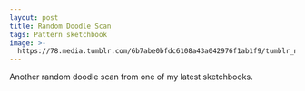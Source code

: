 ```yaml
---
layout: post
title: Random Doodle Scan
tags: Pattern sketchbook
image: >-
  https://78.media.tumblr.com/6b7abe0bfdc6108a43a042976f1ab1f9/tumblr_n6recqFek71qbng02o1_500.jpg
---
```

Another random doodle scan from one of my latest sketchbooks.
